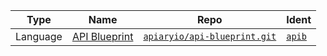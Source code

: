 
[site]: https://apiblueprint.org
[docs]: https://apiblueprint.org/documentation
[repo]: https://github.com/apiaryio/api-blueprint.git

[site-tools]: https://apiblueprint.org/tools.html



| Type | Name | Repo | Ident |
| ---- | ---- | ---- | ----- |
| Language | [API Blueprint][site] | [`apiaryio/api-blueprint.git`][repo] | [`apib`][docs] |
